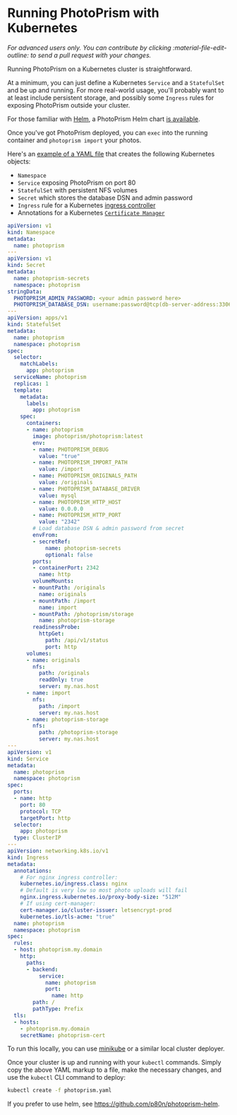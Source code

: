 # Running PhotoPrism with Kubernetes

*For advanced users only. You can contribute by clicking :material-file-edit-outline: to send a pull request with your changes.*

Running PhotoPrism on a Kubernetes cluster is straightforward.

At a minimum, you can just define a Kubernetes `Service` and a `StatefulSet` and be up and running.
For more real-world usage, you'll probably want to at least include persistent storage,
and possibly some `Ingress` rules for exposing PhotoPrism outside your cluster.

For those familiar with [Helm](https://helm.sh), a PhotoPrism Helm chart [is available](https://github.com/p80n/photoprism-helm).

Once you've got PhotoPrism deployed, you can `exec` into the running container and `photoprism import` your photos.

Here's an [example of a YAML file](../../developer-guide/technologies/yaml.md) that creates the
following Kubernetes objects:

- `Namespace`
- `Service` exposing PhotoPrism on port 80
- `StatefulSet` with persistent NFS volumes
- `Secret` which stores the database DSN and admin password
- `Ingress` rule for a Kubernetes [ingress controller](https://kubernetes.io/docs/concepts/services-networking/ingress-controllers/)
- Annotations for a Kubernetes [`Certificate Manager`](https://github.com/jetstack/cert-manager)

```yaml
apiVersion: v1
kind: Namespace
metadata:
  name: photoprism
---
apiVersion: v1
kind: Secret
metadata:
  name: photoprism-secrets
  namespace: photoprism
stringData:
  PHOTOPRISM_ADMIN_PASSWORD: <your admin password here>
  PHOTOPRISM_DATABASE_DSN: username:password@tcp(db-server-address:3306)/dbname?charset=utf8mb4,utf8&parseTime=true
---
apiVersion: apps/v1
kind: StatefulSet
metadata:
  name: photoprism
  namespace: photoprism
spec:
  selector:
    matchLabels:
      app: photoprism
  serviceName: photoprism
  replicas: 1
  template:
    metadata:
      labels:
        app: photoprism
    spec:
      containers:
      - name: photoprism
        image: photoprism/photoprism:latest
        env:
        - name: PHOTOPRISM_DEBUG
          value: "true"
        - name: PHOTOPRISM_IMPORT_PATH
          value: /import
        - name: PHOTOPRISM_ORIGINALS_PATH
          value: /originals
        - name: PHOTOPRISM_DATABASE_DRIVER
          value: mysql
        - name: PHOTOPRISM_HTTP_HOST
          value: 0.0.0.0
        - name: PHOTOPRISM_HTTP_PORT
          value: "2342"
        # Load database DSN & admin password from secret
        envFrom:
        - secretRef:
            name: photoprism-secrets
            optional: false
        ports:
        - containerPort: 2342
          name: http
        volumeMounts:
        - mountPath: /originals
          name: originals
        - mountPath: /import
          name: import
        - mountPath: /photoprism/storage
          name: photoprism-storage
        readinessProbe:
          httpGet:
            path: /api/v1/status
            port: http
      volumes:
      - name: originals
        nfs:
          path: /originals
          readOnly: true
          server: my.nas.host
      - name: import
        nfs:
          path: /import
          server: my.nas.host
      - name: photoprism-storage
        nfs:
          path: /photoprism-storage
          server: my.nas.host
---
apiVersion: v1
kind: Service
metadata:
  name: photoprism
  namespace: photoprism
spec:
  ports:
  - name: http
    port: 80
    protocol: TCP
    targetPort: http
  selector:
    app: photoprism
  type: ClusterIP
---
apiVersion: networking.k8s.io/v1
kind: Ingress
metadata:
  annotations:
    # For nginx ingress controller:
    kubernetes.io/ingress.class: nginx
    # Default is very low so most photo uploads will fail
    nginx.ingress.kubernetes.io/proxy-body-size: "512M"
    # If using cert-manager:
    cert-manager.io/cluster-issuer: letsencrypt-prod
    kubernetes.io/tls-acme: "true"
  name: photoprism
  namespace: photoprism
spec:
  rules:
  - host: photoprism.my.domain
    http:
      paths:
      - backend:
          service:
            name: photoprism
            port:
              name: http
        path: /
        pathType: Prefix
  tls:
  - hosts:
    - photoprism.my.domain
    secretName: photoprism-cert
```

To run this locally, you can use [minikube](https://minikube.sigs.k8s.io/docs/start/)
or a similar local cluster deployer.

Once your cluster is up and running with your `kubectl` commands. Simply copy the above YAML
markup to a file, make the necessary changes, and use the `kubectl` CLI command to deploy:

```bash
kubectl create -f photoprism.yaml
```

If you prefer to use helm, see https://github.com/p80n/photoprism-helm.
